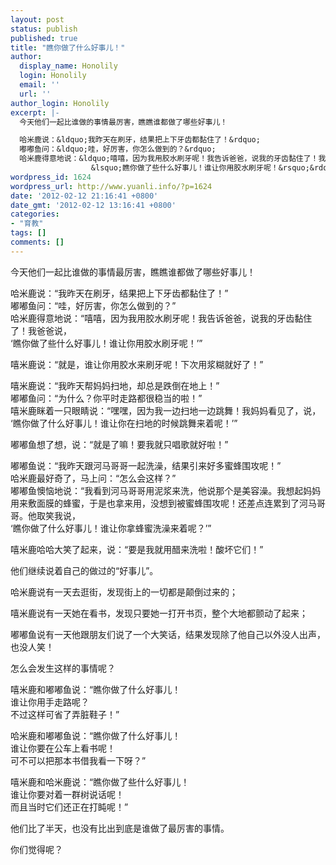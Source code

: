 ```yaml
---
layout: post
status: publish
published: true
title: "瞧你做了什么好事儿！"
author:
  display_name: Honolily
  login: Honolily
  email: ''
  url: ''
author_login: Honolily
excerpt: |-
  今天他们一起比谁做的事情最厉害，瞧瞧谁都做了哪些好事儿！

  哈米鹿说：&ldquo;我昨天在刷牙，结果把上下牙齿都黏住了！&rdquo;
  嘟嘟鱼问：&ldquo;哇，好厉害，你怎么做到的？&rdquo;
  哈米鹿得意地说：&ldquo;嘻嘻，因为我用胶水刷牙呢！我告诉爸爸，说我的牙齿黏住了！我爸爸说，
                  &lsquo;瞧你做了些什么好事儿！谁让你用胶水刷牙呢！&rsquo;&rdquo;
wordpress_id: 1624
wordpress_url: http://www.yuanli.info/?p=1624
date: '2012-02-12 21:16:41 +0800'
date_gmt: '2012-02-12 13:16:41 +0800'
categories:
- "育教"
tags: []
comments: []
---
```

<p>今天他们一起比谁做的事情最厉害，瞧瞧谁都做了哪些好事儿！</p>
<p>哈米鹿说：&ldquo;我昨天在刷牙，结果把上下牙齿都黏住了！&rdquo;<br />
嘟嘟鱼问：&ldquo;哇，好厉害，你怎么做到的？&rdquo;<br />
哈米鹿得意地说：&ldquo;嘻嘻，因为我用胶水刷牙呢！我告诉爸爸，说我的牙齿黏住了！我爸爸说，<br />
                &lsquo;瞧你做了些什么好事儿！谁让你用胶水刷牙呢！&rsquo;&rdquo;<a id="more"></a><a id="more-1624"></a></p>
<p>嘻米鹿说：&ldquo;就是，谁让你用胶水来刷牙呢！下次用浆糊就好了！&rdquo;</p>
<p>嘻米鹿说：&ldquo;我昨天帮妈妈扫地，却总是跌倒在地上！&rdquo;<br />
嘟嘟鱼问：&ldquo;为什么？你平时走路都很稳当的啦！&rdquo;<br />
嘻米鹿眯着一只眼睛说：&ldquo;嘿嘿，因为我一边扫地一边跳舞！我妈妈看见了，说，<br />
                      &lsquo;瞧你做了什么好事儿！谁让你在扫地的时候跳舞来着呢！&rsquo;&rdquo;</p>
<p>嘟嘟鱼想了想，说：&ldquo;就是了嘛！要我就只唱歌就好啦！&rdquo;</p>
<p>嘟嘟鱼说：&ldquo;我昨天跟河马哥哥一起洗澡，结果引来好多蜜蜂围攻呢！&rdquo;<br />
哈米鹿最好奇了，马上问：&ldquo;怎么会这样？&rdquo;<br />
嘟嘟鱼懊恼地说：&ldquo;我看到河马哥哥用泥浆来洗，他说那个是美容澡。我想起妈妈用来敷面膜的蜂蜜，于是也拿来用，没想到被蜜蜂围攻呢！还差点连累到了河马哥哥。他取笑我说，<br />
                &lsquo;瞧你做了什么好事儿！谁让你拿蜂蜜洗澡来着呢？&rsquo;&rdquo;</p>
<p>嘻米鹿哈哈大笑了起来，说：&ldquo;要是我就用醋来洗啦！酸坏它们！&rdquo;</p>
<p>他们继续说着自己的做过的&ldquo;好事儿&rdquo;。</p>
<p>哈米鹿说有一天去逛街，发现街上的一切都是颠倒过来的；</p>
<p>嘻米鹿说有一天她在看书，发现只要她一打开书页，整个大地都颤动了起来；</p>
<p>嘟嘟鱼说有一天他跟朋友们说了一个大笑话，结果发现除了他自己以外没人出声，也没人笑！</p>
<p>怎么会发生这样的事情呢？</p>
<p>嘻米鹿和嘟嘟鱼说：&ldquo;瞧你做了什么好事儿！<br />
                    谁让你用手走路呢？<br />
                    不过这样可省了弄脏鞋子！&rdquo;</p>
<p>哈米鹿和嘟嘟鱼说：&ldquo;瞧你做了什么好事儿！<br />
                    谁让你要在公车上看书呢！<br />
                    可不可以把那本书借我看一下呀？&rdquo;</p>
<p>嘻米鹿和哈米鹿说：&ldquo;瞧你做了些什么好事儿！<br />
                    谁让你要对着一群树说话呢！<br />
                    而且当时它们还正在打盹呢！&rdquo;</p>
<p>他们比了半天，也没有比出到底是谁做了最厉害的事情。</p>
<p>你们觉得呢？</p>
